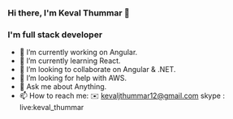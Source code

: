 ### Hi there, I'm Keval Thummar 👋

### I'm full stack developer
<!--
**kevaljthummar/kevaljthummar** is a ✨ _special_ ✨ repository because its `README.md` (this file) appears on your GitHub profile.

Here are some ideas to get you started:
- 😄 Pronouns: ...
- ⚡ Fun fact: ...
-->

- 🔭 I’m currently working on Angular.
- 🌱 I’m currently learning React.
- 👯 I’m looking to collaborate on Angular & .NET.
- 🤔 I’m looking for help with AWS.
- 💬 Ask me about Anything.
- 📫 How to reach me: 
   ✉️ kevaljthummar12@gmail.com
   skype : live:keval_thummar
  

